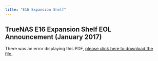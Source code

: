 ```yaml
---
title: "E16 Expansion Shelf"
---
```


## TrueNAS E16 Expansion Shelf EOL Announcement (January 2017)

<object data="https://www.truenas.com/docs/files/E16EOL.pdf" width="95%" height="1000">
  There was an error displaying this PDF, <a href="https://www.truenas.com/docs/files/E16EOL.pdf">please click here to download the file.</a>
</object>